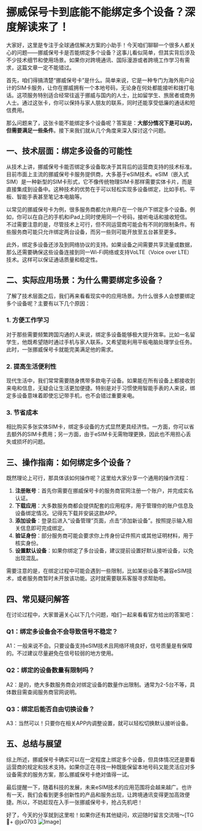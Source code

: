 # 挪威保号卡到底能不能绑定多个设备？深度解读来了！

大家好，这里是专注于全球通信解决方案的小助手！今天咱们聊聊一个很多人都关心的问题——挪威保号卡是否能绑定多个设备？这事儿看似简单，但其实背后涉及不少技术细节和使用场景。如果你对跨境通讯、国际漫游或者跨境工作学习有需求，这篇文章一定不能错过。

首先，咱们得搞清楚“挪威保号卡”是什么。简单来说，它是一种专门为海外用户设计的SIM卡服务，让你在挪威拥有一个本地号码，无论身在何处都能接听和拨打电话。这项服务特别适合经常往返于挪威与国内的人士，比如留学生、旅居者或商务人士。通过这张卡，你可以保持与家人朋友的联系，同时还能享受低廉的通话和短信费用。

那么问题来了，这张卡能不能绑定多个设备呢？答案是：**大部分情况下是可以的，但需要满足一些条件**。接下来我们就从几个角度来深入探讨这个问题。

## 一、技术层面：绑定多设备的可能性

从技术上讲，挪威保号卡能否绑定多设备取决于其背后的运营商支持的技术标准。目前市面上主流的挪威保号卡服务提供商，大多基于eSIM技术。eSIM（嵌入式SIM）是一种新型的SIM卡形式，它不像传统物理SIM卡那样需要实体卡片，而是直接集成到设备中。这种技术的优势在于可以轻松实现多设备绑定，比如手机、平板、智能手表甚至笔记本电脑等。

以常见的挪威保号卡为例，很多服务商都允许用户在一个账户下绑定多个设备。例如，你可以在自己的手机和iPad上同时使用同一个号码，接听电话和接收短信。不过需要注意的是，尽管技术上可行，但不同运营商可能会有不同的限制条件。有些服务商可能只允许绑定两台设备，而另一些则可能开放至五台甚至更多。

此外，绑定多设备还涉及到网络协议的支持。如果设备之间需要共享流量或数据，那么还需要确保这些设备连接到同一Wi-Fi网络或支持VoLTE（Voice over LTE）技术。这样可以保证通话质量和稳定性。

## 二、实际应用场景：为什么需要绑定多设备？

了解了技术层面之后，我们再来看看现实中的应用场景。为什么很多人会想要绑定多个设备呢？主要有以下几个原因：

### 1. **方便工作学习**
对于那些需要频繁跨国沟通的人来说，绑定多设备能够极大提升效率。比如一名留学生，他既希望随时通过手机与家人联系，又希望能利用平板电脑处理学业任务。此时，一张挪威保号卡就能完美满足他的需求。

### 2. **提高生活便利性**
现代生活中，我们常常需要随身携带多款电子设备。如果能在所有设备上都接收到来电和信息，无疑会让生活更加便捷。特别是对于习惯使用智能手表的人来说，绑定多设备意味着即使忘记带手机，也不会错过重要来电。

### 3. **节省成本**
相比购买多张实体SIM卡，绑定多设备的方式显然更具经济性。一方面，你可以省去额外的SIM卡费用；另一方面，由于eSIM卡无需物理更换，因此也不用担心丢失或损坏的问题。

## 三、操作指南：如何绑定多个设备？

既然理论上可行，那具体该如何操作呢？这里给大家分享一个通用的操作流程：

1. **注册账号**：首先你需要在挪威保号卡的服务商官网注册一个账户，并完成实名认证。
2. **下载应用**：大多数服务商都会提供配套的应用程序，用于管理你的账户信息及设备绑定情况。记得先下载并安装这款APP。
3. **添加设备**：登录后进入“设备管理”页面，点击“添加新设备”。按照提示输入相关信息即可完成绑定。
4. **验证身份**：部分服务商可能会要求你上传身份证件照片或其他证明材料，用于核实身份。
5. **设置默认设备**：如果你绑定了多台设备，建议提前设置好默认接听设备，以免出现混乱。

需要注意的是，在绑定过程中可能会遇到一些限制，比如某些设备不兼容eSIM技术，或者服务商暂时未开放该功能。这时就需要联系客服寻求帮助啦。

## 四、常见疑问解答

在讨论过程中，大家普遍关心以下几个问题，咱们一起来看看官方给出的答案吧：

### Q1：绑定多设备会不会导致信号不稳定？
A1：一般来说不会。只要设备支持eSIM技术且网络环境良好，信号质量是有保障的。不过建议尽量避免在信号较弱的地方使用。

### Q2：绑定的设备数量有限制吗？
A2：是的，绝大多数服务商会对绑定设备的数量作出限制。通常为2-5台不等，具体数目需查阅服务商官网说明。

### Q3：绑定后能否自由切换设备？
A3：当然可以！只要你在相关APP内调整设置，就可以轻松切换默认接听设备。

## 五、总结与展望

综上所述，挪威保号卡确实可以在一定程度上绑定多个设备，但具体情况还是要看运营商的规定和技术支持。如果你正在寻找一种既能保留本地号码又能灵活应对多设备需求的服务方案，那么挪威保号卡绝对值得一试。

最后提醒一下，随着科技的发展，未来eSIM技术的应用范围将会越来越广。也许有一天，我们会看到更多创新性的产品和服务出现，让跨境通讯变得更加高效便捷。所以，不妨趁现在入手一张挪威保号卡，抢占先机吧！

好了，今天的分享就到这里啦！如果你还有其他疑问，欢迎随时留言交流哦～[TG💪+ @jx0703 ![Image](https://github.com/user-attachments/assets/dbca1d08-cadb-493c-b0ec-ad6f7a83f270)]